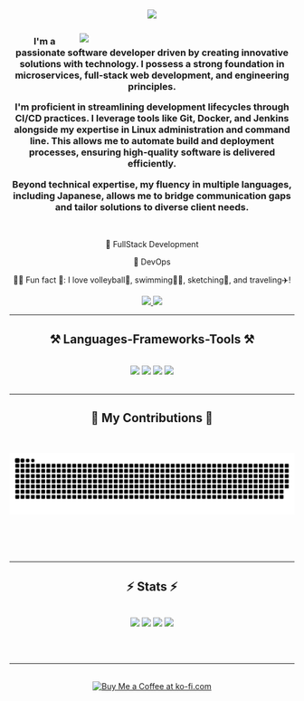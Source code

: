 <h1 align="center">
    <img src="https://readme-typing-svg.herokuapp.com/?font=Righteous&size=35&center=true&vCenter=true&width=500&height=70&duration=4000&lines=Hi+There!+👋;+I'm+Yashu+Tiwari!;" />

</h1>
<img align="right" src="https://octodex.github.com/images/welcometocat.png" width="380">

<h3 align="center"><p>I'm a passionate software developer driven by creating innovative solutions with technology. I possess a strong foundation in microservices, full-stack web development, and engineering principles.</p>

<p>I'm proficient in streamlining development lifecycles through CI/CD practices. I leverage tools like Git, Docker, and Jenkins alongside my expertise in Linux administration and command line. This allows me to automate build and deployment processes, ensuring high-quality software is delivered efficiently.</p>

<p>Beyond technical expertise, my fluency in multiple languages, including Japanese, allows me to bridge communication gaps and tailor solutions to diverse client needs.</p></h3>

<br/>

<div align="center">
 
 🔭 FullStack Development
 
 🌱 DevOps

 🎉😃 Fun fact 🤔: I love volleyball🏐, swimming🏊‍♂️, sketching🎨, and traveling✈️!

 </div>
 
<div align="center"> 
  <a href="mailto:yashutiwari056@gmail.com">
    <img src="https://img.shields.io/badge/Gmail-333333?style=for-the-badge&logo=gmail&logoColor=red" />
  </a>
  <a href="https://www.linkedin.com/in/-yashu-tiwari" target="_blank">
    <img src="https://img.shields.io/badge/LinkedIn-0077B5?style=for-the-badge&logo=linkedin&logoColor=white" target="_blank" />
  </a>
  <!-- <a href="put your github.io link here" target="_blank">
     <img src="https://img.shields.io/badge/Portfolio-FF5722?style=for-the-badge&logo=todoist&logoColor=white" target="_blank" /> 
  </a> -->
</div>

 <hr/>
 
<h2 align="center">⚒️ Languages-Frameworks-Tools ⚒️</h2>
<br/>
<div align="center">
    <img src="https://skillicons.dev/icons?i=html,css,js,npm,git,github,tailwind,react,vue,angular" />
    <img src="https://skillicons.dev/icons?i=nodejs,express,mongodb,mysql,redis" />
    <img src="https://skillicons.dev/icons?i=linux,windows,aws,gcp,bash,vim,nginx,docker,terraform,ansible,jenkins,prometheus,grafana,kubernetes" />
    <img src="https://skillicons.dev/icons?i=java,spring,php,laravel,py" /><br>
</div>

<br/>
<hr/>

<div align="center">
  <h2>🐍 My Contributions 🐍</h2>
  <br>
    
  ![Snake animation](https://raw.githubusercontent.com/SecretBabyBoss/secretbabyboss/output/github-contribution-grid-snake-dark.svg)
  
  <br/><br/><br/>
</div>

<hr/>

<h2 align="center">⚡ Stats ⚡</h2>
<br>
<div align=center>
  <img width="385px" src="https://github-readme-streak-stats.herokuapp.com/?user=SecretBabyBoss&theme=react" />
  <img width="440px" src="https://github-readme-stats.anuraghazra1.vercel.app/api/top-langs/?username=SecretBabyBoss&layout=compact&theme=react" />
  <img width="440px" src="https://github-readme-activity-graph.vercel.app/graph?username=SecretBabyBoss&theme=github">
  <img width="385px" src="https://github-readme-stats.vercel.app/api?username=SecretBabyBoss&show_icons=true&theme=react">
</div>

<br/><br/>

<hr/>

<br/>

<div align="center">
<a href='https://ko-fi.com/yashutiwari' target='_blank'><img height='64' style='border:0px;height:64px;' src='https://storage.ko-fi.com/cdn/kofi1.png?v=3' border='0' alt='Buy Me a Coffee at ko-fi.com' /></a>
</div>

<br/>
